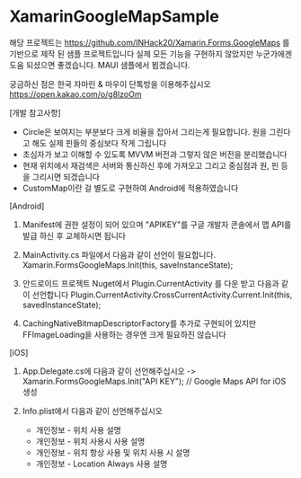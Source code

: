 # XamarinGoogleMapSample

해당 프로젝트는 https://github.com/INHack20/Xamarin.Forms.GoogleMaps 를 기반으로 제작 된 샘플 프로젝트입니다
실제 모든 기능을 구현하지 않았지만 누군가에겐 도움 되셨으면 좋겠습니다.
MAUI 샘플에서 뵙겠습니다.

궁금하신 점은 한국 자마린 & 마우이 단톡방을 이용해주십시오
https://open.kakao.com/o/g8lzoOm

[개발 참고사항]
- Circle은 보여지는 부분보다 크게 비율을 잡아서 그리는게 필요합니다. 원을 그린다고 해도 실제 핀들의 중심보다 작게 그립니다
- 초심자가 보고 이해할 수 있도록 MVVM 버전과 그렇지 않은 버전을 분리했습니다
- 현재 위치에서 재검색은 서버와 통신하신 후에 가져오고 그리고 중심점과 원, 핀 등을 그리시면 되겠습니다
- CustomMap이란 걸 별도로 구현하여 Android에 적용하였습니다



[Android]

1. Manifest에 권한 설정이 되어 있으며 "APIKEY"를 구글 개발자 콘솔에서 맵 API를 발급 하신 후 교체하시면 됩니다
   <meta-data android:name="com.google.android.geo.API_KEY" android:value="APIKEY" />

2. MainActivity.cs 파일에서 다음과 같이 선언이 필요합니다.
   Xamarin.FormsGoogleMaps.Init(this, saveInstanceState);
   
3. 안드로이드 프로젝트 Nuget에서 Plugin.CurrentActivity 를 다운 받고 다음과 같이 선언합니다
   Plugin.CurrentActivity.CrossCurrentActivity.Current.Init(this, savedInstanceState);
   
4. CachingNativeBitmapDescriptorFactory를 추가로 구현되어 있지만 FFImageLoading을 사용하는 경우엔 크게 필요하진 않습니다



[iOS]
1. App.Delegate.cs에 다음과 같이 선언해주십시오
-> Xamarin.FormsGoogleMaps.Init("API KEY"); // Google Maps API for iOS 생성

2. Info.plist에서 다음과 같이 선언해주십시오
   - 개인정보 - 위치 사용 설명
   - 개인정보 - 위치 사용시 사용 설명
   - 개인정보 - 위치 항상 사용 및 위치 사용 시 설명
   - 개인정보 - Location Always 사용 설명
